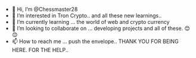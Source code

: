 - 👋 Hi, I’m @Chessmaster28
- 👀 I’m interested in Tron Crypto.. and all these new learnings..
- 🌱 I’m currently learning ... the world of web and crypto currency
- 💞️ I’m looking to collaborate on ... developing projects and all of these. 😊😊
- 📫 How to reach me ... push the envelope.. THANK YOU FOR BEING HERE. FOR THE HELP..

<!---
Chessmaster28/Chessmaster28 is a ✨ special ✨ repository because its `README.md` (this file) appears on your GitHub profile.
You can click the Preview link to take a look at your changes.
--->
